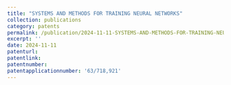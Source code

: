 ```yaml
---
title: "SYSTEMS AND METHODS FOR TRAINING NEURAL NETWORKS"
collection: publications
category: patents
permalink: /publication/2024-11-11-SYSTEMS-AND-METHODS-FOR-TRAINING-NEURAL-NETWORKS
excerpt: ''
date: 2024-11-11
patenturl: 
patentlink: 
patentnumber: 
patentapplicationnumber: '63/718,921'
---
```


